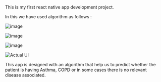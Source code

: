 This is my first react native app development project.

In this we have used algorithm as follows : 

![image](https://github.com/user-attachments/assets/f42b0c20-e62c-40f6-b578-6b3367e63ef6)

![image](https://github.com/user-attachments/assets/006f62f3-a440-459c-9ef2-4e2b5ba363a2)

![image](https://github.com/user-attachments/assets/cf617af1-370e-479c-b85a-2d54f90d6658)


![Actual UI](https://github.com/user-attachments/assets/dacd1171-e4be-4a07-bae4-6e939ed569fd)

This app is designed with an algorithm that help us to predict whether the patient is having Asthma, COPD or in some cases there is no relevant disease associated.
